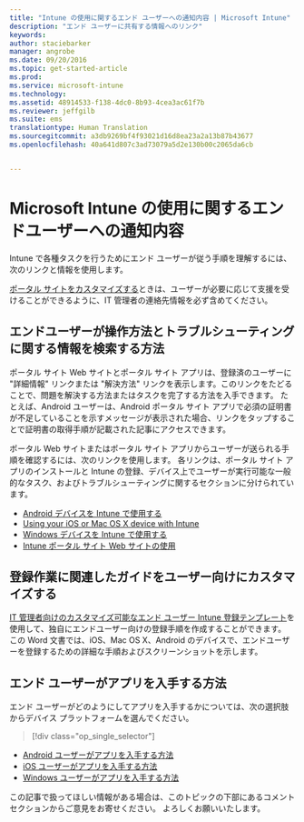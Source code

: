 ```yaml
---
title: "Intune の使用に関するエンド ユーザーへの通知内容 | Microsoft Intune"
description: "エンド ユーザーに共有する情報へのリンク"
keywords: 
author: staciebarker
manager: angrobe
ms.date: 09/20/2016
ms.topic: get-started-article
ms.prod: 
ms.service: microsoft-intune
ms.technology: 
ms.assetid: 48914533-f138-4dc0-8b93-4cea3ac61f7b
ms.reviewer: jeffgilb
ms.suite: ems
translationtype: Human Translation
ms.sourcegitcommit: a3db9269bf4f93021d16d8ea23a2a13b87b43677
ms.openlocfilehash: 40a641d807c3ad73079a5d2e130b00c2065da6cb


---
```




# Microsoft Intune の使用に関するエンドユーザーへの通知内容

Intune で各種タスクを行うためにエンド ユーザーが従う手順を理解するには、次のリンクと情報を使用します。

[ポータル サイトをカスタマイズする](/Intune/get-started/start-with-a-paid-subscription-to-microsoft-intune-step-7)ときは、ユーザーが必要に応じて支援を受けることができるように、IT 管理者の連絡先情報を必ず含めてください。


## エンドユーザーが操作方法とトラブルシューティングに関する情報を検索する方法

ポータル サイト Web サイトとポータル サイト アプリは、登録済のユーザーに "詳細情報" リンクまたは "解決方法" リンクを表示します。このリンクをたどることで、問題を解決する方法またはタスクを完了する方法を入手できます。 たとえば、Android ユーザーは、Android ポータル サイト アプリで必須の証明書が不足していることを示すメッセージが表示された場合、リンクをタップすることで証明書の取得手順が記載された記事にアクセスできます。 

ポータル Web サイトまたはポータル サイト アプリからユーザーが送られる手順を確認するには、次のリンクを使用します。 各リンクは、ポータル サイト アプリのインストールと Intune の登録、デバイス上でユーザーが実行可能な一般的なタスク、およびトラブルシューティングに関するセクションに分けられています。

- [Android デバイスを Intune で使用する](/Intune/EndUser/using-your-android-device-with-intune)
- [Using your iOS or Mac OS X device with Intune](/Intune/EndUser/using-your-ios-or-mac-os-x-device-with-intune)
- [Windows デバイスを Intune で使用する](/Intune/EndUser/using-your-windows-device-with-intune)
- [Intune ポータル サイト Web サイトの使用](/Intune/EndUser/using-the-intune-company-portal-website)


## 登録作業に関連したガイドをユーザー向けにカスタマイズする

[IT 管理者向けのカスタマイズ可能なエンド ユーザー Intune 登録テンプレート](https://gallery.technet.microsoft.com/End-user-Intune-enrollment-55dfd64a)を使用して、独自にエンドユーザー向けの登録手順を作成することができます。 この Word 文書では、iOS、Mac OS X、Android のデバイスで、エンドユーザーを登録するための詳細な手順およびスクリーンショットを示します。 

## エンド ユーザーがアプリを入手する方法

エンド ユーザーがどのようにしてアプリを入手するかについては、次の選択肢からデバイス プラットフォームを選んでください。

> [!div class="op_single_selector"]
- [Android ユーザーがアプリを入手する方法](how-your-android-users-get-their-apps.md)
- [iOS ユーザーがアプリを入手する方法](how-your-ios-users-get-their-apps.md)
- [Windows ユーザーがアプリを入手する方法](how-your-windows-users-get-their-apps.md)



この記事で扱ってほしい情報がある場合は、このトピックの下部にあるコメント セクションからご意見をお寄せください。 よろしくお願いいたします。



<!--HONumber=Sep16_HO5-->



